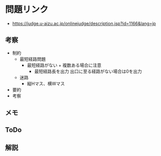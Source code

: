 # 問題リンク
- https://judge.u-aizu.ac.jp/onlinejudge/description.jsp?id=1166&lang=jp

## 考察
- 制約
    - 最短経路問題
        - 最短経路がない + 複数ある場合に注意
            - 最短経路長を出力 出口に至る経路がない場合は0を出力
    - 迷路
        - 縦Hマス、横Wマス
- 要約
- 考察

## メモ

## ToDo

## 解説